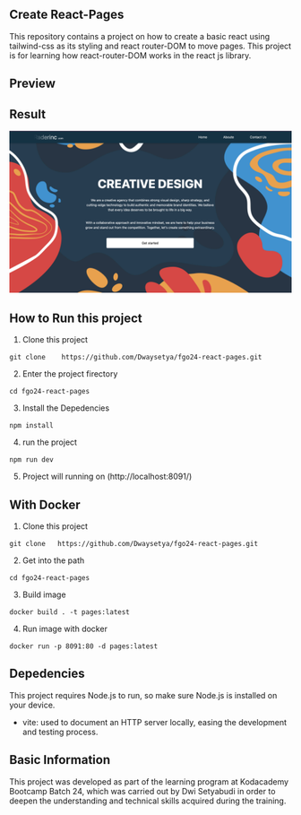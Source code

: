 ## Create React-Pages

This repository contains a project on how to create a basic react using tailwind-css as its styling and react router-DOM to move pages. This project is for learning how react-router-DOM works in the react js library.
## Preview

## Result

![Result](./src/assets/Screenshot%202025-05-15%20at%2023.29.31.png)

## How to Run this project

1. Clone this project

```
git clone    https://github.com/Dwaysetya/fgo24-react-pages.git
```

2. Enter the project firectory

```
cd fgo24-react-pages
```

3. Install the Depedencies

```
npm install
```

4. run the project

```
npm run dev
```

5. Project will running on (http://localhost:8091/)

## With Docker

1. Clone this project

```
git clone   https://github.com/Dwaysetya/fgo24-react-pages.git
```

2. Get into the path

```
cd fgo24-react-pages
```

3. Build image

```
docker build . -t pages:latest
```

4. Run image with docker
```
docker run -p 8091:80 -d pages:latest
```

## Depedencies

This project requires Node.js to run, so make sure Node.js is installed on your device.

- vite: used to document an HTTP server locally, easing the development and testing process.

## Basic Information

This project was developed as part of the learning program at Kodacademy Bootcamp Batch 24, which was carried out by Dwi Setyabudi in order to deepen the understanding and technical skills acquired during the training.
